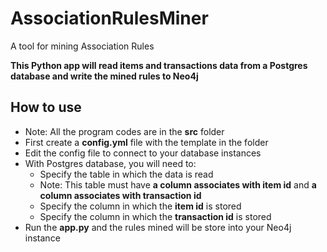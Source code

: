 # AssociationRulesMiner
A tool for mining Association Rules

**This Python app will read items and transactions data from a Postgres database and write the mined rules to Neo4j**

## How to use
- Note: All the program codes are in the **src** folder
- First create a **config.yml** file with the template in the folder
- Edit the config file to connect to your database instances
- With Postgres database, you will need to:
    - Specify the table in which the data is read
    - Note: This table must have **a column associates with item id** and **a column associates with transaction id**
    - Specify the column in which the **item id** is stored
    - Specify the column in which the **transaction id** is stored
- Run the **app.py** and the rules mined will be store into your Neo4j instance
